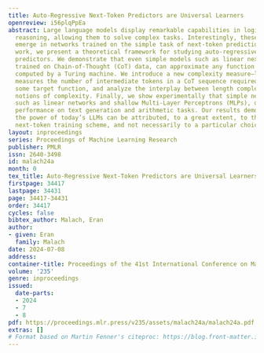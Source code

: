 ```yaml
---
title: Auto-Regressive Next-Token Predictors are Universal Learners
openreview: i56plqPpEa
abstract: Large language models display remarkable capabilities in logical and mathematical
  reasoning, allowing them to solve complex tasks. Interestingly, these abilities
  emerge in networks trained on the simple task of next-token prediction. In this
  work, we present a theoretical framework for studying auto-regressive next-token
  predictors. We demonstrate that even simple models such as linear next-token predictors,
  trained on Chain-of-Thought (CoT) data, can approximate any function efficiently
  computed by a Turing machine. We introduce a new complexity measure—length complexity—which
  measures the number of intermediate tokens in a CoT sequence required to approximate
  some target function, and analyze the interplay between length complexity and other
  notions of complexity. Finally, we show experimentally that simple next-token predictors,
  such as linear networks and shallow Multi-Layer Perceptrons (MLPs), display non-trivial
  performance on text generation and arithmetic tasks. Our results demonstrate that
  the power of today’s LLMs can be attributed, to a great extent, to the auto-regressive
  next-token training scheme, and not necessarily to a particular choice of architecture.
layout: inproceedings
series: Proceedings of Machine Learning Research
publisher: PMLR
issn: 2640-3498
id: malach24a
month: 0
tex_title: Auto-Regressive Next-Token Predictors are Universal Learners
firstpage: 34417
lastpage: 34431
page: 34417-34431
order: 34417
cycles: false
bibtex_author: Malach, Eran
author:
- given: Eran
  family: Malach
date: 2024-07-08
address:
container-title: Proceedings of the 41st International Conference on Machine Learning
volume: '235'
genre: inproceedings
issued:
  date-parts:
  - 2024
  - 7
  - 8
pdf: https://proceedings.mlr.press/v235/assets/malach24a/malach24a.pdf
extras: []
# Format based on Martin Fenner's citeproc: https://blog.front-matter.io/posts/citeproc-yaml-for-bibliographies/
---
```

